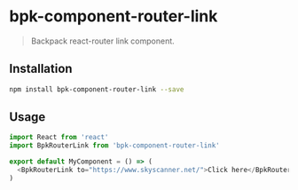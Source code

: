 # bpk-component-router-link

> Backpack react-router link component.

## Installation

```sh
npm install bpk-component-router-link --save
```

## Usage

```js
import React from 'react'
import BpkRouterLink from 'bpk-component-router-link'

export default MyComponent = () => (
  <BpkRouterLink to="https://www.skyscanner.net/">Click here</BpkRouterLink>
)
```
